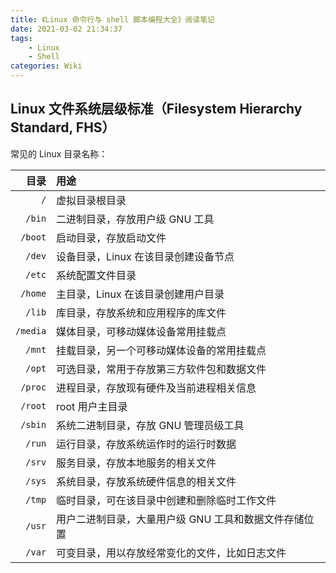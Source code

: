 ```yaml
---
title: 《Linux 命令行与 shell 脚本编程大全》阅读笔记
date: 2021-03-02 21:34:37
tags:
    - Linux
    - Shell
categories: Wiki
---
```


## Linux 文件系统层级标准（Filesystem Hierarchy Standard, FHS）

常见的 Linux 目录名称：

| 目录     | 用途                                                  |
| --:      | :--                                                   |
| `/`      | 虚拟目录根目录                                        |
| `/bin`   | 二进制目录，存放用户级 GNU 工具                       |
| `/boot`  | 启动目录，存放启动文件                                |
| `/dev`   | 设备目录，Linux 在该目录创建设备节点                  |
| `/etc`   | 系统配置文件目录                                      |
| `/home`  | 主目录，Linux 在该目录创建用户目录                    |
| `/lib`   | 库目录，存放系统和应用程序的库文件                    |
| `/media` | 媒体目录，可移动媒体设备常用挂载点                    |
| `/mnt`   | 挂载目录，另一个可移动媒体设备的常用挂载点            |
| `/opt`   | 可选目录，常用于存放第三方软件包和数据文件            |
| `/proc`  | 进程目录，存放现有硬件及当前进程相关信息              |
| `/root`  | root 用户主目录                                       |
| `/sbin`  | 系统二进制目录，存放 GNU 管理员级工具                 |
| `/run`   | 运行目录，存放系统运作时的运行时数据                  |
| `/srv`   | 服务目录，存放本地服务的相关文件                      |
| `/sys`   | 系统目录，存放系统硬件信息的相关文件                  |
| `/tmp`   | 临时目录，可在该目录中创建和删除临时工作文件          |
| `/usr`   | 用户二进制目录，大量用户级 GNU 工具和数据文件存储位置 |
| `/var`   | 可变目录，用以存放经常变化的文件，比如日志文件        |
